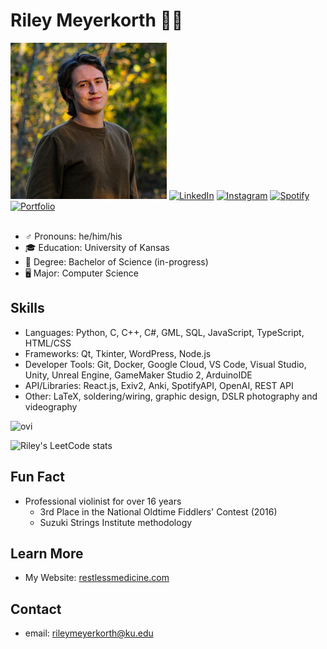 # Riley Meyerkorth 👨‍💻

<img src="https://raw.githubusercontent.com/m-riley04/m-riley04/main/linkedin-photo.jpg" width="250px" height="250px" alt="professional picture of me"/>
<a href="https://www.linkedin.com/in/riley-meyerkorth/" target="_blank"><img src="https://img.shields.io/badge/LinkedIn-%230077B5.svg?&style=flat-square&logo=linkedin&logoColor=white" alt="LinkedIn"></a>
<a href="https://www.instagram.com/m.riley04/" target="_blank"><img src="https://img.shields.io/badge/Instagram-%23E4405F.svg?&style=flat-square&logo=instagram&logoColor=white" alt="Instagram"></a>
<a href="https://open.spotify.com/user/jw9kmb3zsr15u247o3sq0k26m?si=851ba7c4ff4540c4" target="_blank"><img src="https://img.shields.io/badge/Spotify-%231ED760.svg?&style=flat-square&logo=spotify&logoColor=white" alt="Spotify"></a>
<a href="https://restlessmedicine.com" target="_blank"><img src="" alt="Portfolio"></a>

<br>
<br>

- ♂️ Pronouns: he/him/his
- 🎓 Education: University of Kansas
- 📜 Degree: Bachelor of Science (in-progress)
- 🖥️ Major: Computer Science

## Skills
- Languages: Python, C, C++, C#, GML, SQL, JavaScript, TypeScript, HTML/CSS
- Frameworks: Qt, Tkinter, WordPress, Node.js
- Developer Tools: Git, Docker, Google Cloud, VS Code, Visual Studio, Unity, Unreal Engine, GameMaker Studio 2, ArduinoIDE
- API/Libraries: React.js, Exiv2, Anki, SpotifyAPI, OpenAI, REST API
- Other: LaTeX, soldering/wiring, graphic design, DSLR photography and videography

<!-- Langauges stats -->
<img src="https://github-readme-stats.vercel.app/api/top-langs?username=m-riley04&show_icons=true&locale=en&layout=compact&theme=chartreuse-dark" alt="ovi" />

<!-- Leetcode Stats -->
![Riley's LeetCode stats](https://leetcode-stats-six.vercel.app/api?username=m-riley04)

## Fun Fact
- Professional violinist for over 16 years
    - 3rd Place in the National Oldtime Fiddlers' Contest (2016)
    - Suzuki Strings Institute methodology

## Learn More
- My Website: [restlessmedicine.com](https://restlessmedicine.com)

## Contact
- email: [rileymeyerkorth@ku.edu](mailto:rileymeyerkorth@ku.edu)

<!--
**m-riley04/m-riley04** is a ✨ _special_ ✨ repository because its `README.md` (this file) appears on your GitHub profile.

Here are some ideas to get you started:

- 🔭 I’m currently working on ...
- 🌱 I’m currently learning ...
- 👯 I’m looking to collaborate on ...
- 🤔 I’m looking for help with ...
- 💬 Ask me about ...
- 📫 How to reach me: ...
- 😄 Pronouns: ...
- ⚡ Fun fact: ...
-->
